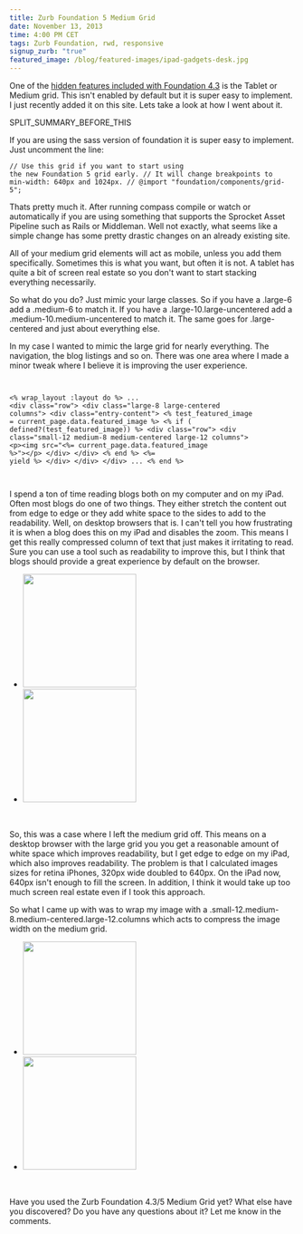 ```yaml
---
title: Zurb Foundation 5 Medium Grid
date: November 13, 2013
time: 4:00 PM CET
tags: Zurb Foundation, rwd, responsive
signup_zurb: "true"
featured_image: /blog/featured-images/ipad-gadgets-desk.jpg
---
```


One of the [hidden features included with Foundation 4.3](http://zurb.com/article/1226/foundation-4-3-paving-the-road-to-5) is the Tablet or Medium grid. This isn't enabled by default but it is super easy to implement. I just recently added it on this site. Lets take a look at how I went about it.

SPLIT\_SUMMARY\_BEFORE\_THIS

If you are using the sass version of foundation it is super easy to implement. Just uncomment the line:

<code><pre class="scss">// Use this grid if you want to start using the new Foundation 5 grid early.
// It will change breakpoints to min-width: 640px and 1024px.
//
@import "foundation/components/grid-5";
</pre></code>

Thats pretty much it. After running compass compile or watch or automatically if you are using something that supports the Sprocket Asset Pipeline such as Rails or Middleman. Well not exactly, what seems like a simple change has some pretty drastic changes on an already existing site.

All of your medium grid elements will act as mobile, unless you add them specifically. Sometimes this is what you want, but often it is not. A tablet has quite a bit of screen real estate so you don't want to start stacking everything necessarily.

So what do you do? Just mimic your large classes. So if you have a <span class="inline-code">.large-6</span> add a <span class="inline-code">.medium-6</span> to match it. If you have a <span class="inline-code">.large-10.large-uncentered</span> add a <span class="inline-code">.medium-10.medium-uncentered</span> to match it. The same goes for <span class="inline-code">.large-centered</span> and just about everything else.

In my case I wanted to mimic the large grid for nearly everything. The navigation, the blog listings and so on. There was one area where I made a minor tweak where I believe it is improving the user experience.

<code> <pre class="html"><% wrap_layout :layout do %>
...
&lt;div class=&quot;row&quot;&gt;
  &lt;div class=&quot;large-8 large-centered columns&quot;&gt;
    &lt;div class=&quot;entry-content&quot;&gt;
      &lt;% test_featured_image = current_page.data.featured_image %&gt;
      &lt;% if ( defined?(test_featured_image)) %&gt;
        &lt;div class=&quot;row&quot;&gt;
          &lt;div class=&quot;small-12 medium-8 medium-centered large-12 columns&quot;&gt;
            &lt;p&gt;&lt;img src=&quot;&lt;%= current_page.data.featured_image %&gt;&quot;&gt;&lt;/p&gt;
          &lt;/div&gt;
        &lt;/div&gt;
      &lt;% end %&gt;
      &lt;%= yield %&gt;
    &lt;/div&gt;
  &lt;/div&gt;
&lt;/div&gt;
...
&lt;% end %&gt;
</pre> </code>

I spend a ton of time reading blogs both on my computer and on my iPad. Often most blogs do one of two things. They either stretch the content out from edge to edge or they add white space to the sides to add to the readability. Well, on desktop browsers that is. I can't tell you how frustrating it is when a blog does this on my iPad and disables the zoom. This means I get this really compressed column of text that just makes it irritating to read. Sure you can use a tool such as readability to improve this, but I think that blogs should provide a great experience by default on the browser.

<ul class="clearing-thumbs" data-clearing>
  <li><a href="../../../images/blog/2013/medium-grid/ipad-landscape-before.png"><img data-caption="iPad Landscape Before" src="../../../images/blog/2013/medium-grid/ipad-landscape-before.png" class="th" width="200"></a></li>
  <li><a href="../../../images/blog/2013/medium-grid/ipad-landscape-after.png"><img data-caption="iPad Landscape After" src="../../../images/blog/2013/medium-grid/ipad-landscape-after.png" class="th" width="200"></a></li>
</ul>

<br>



So, this was a case where I left the medium grid off. This means on a desktop browser with the large grid you you get a reasonable amount of white space which improves readability, but I get edge to edge on my iPad, which also improves readability. The problem is that I calculated images sizes for retina iPhones, 320px wide doubled to 640px. On the iPad now, 640px isn't enough to fill the screen. In addition, I think it would take up too much screen real estate even if I took this approach.

So what I came up with was to wrap my image with a <span class="inline-code">.small-12.medium-8.medium-centered.large-12.columns</span> which acts to compress the image width on the medium grid.


<ul class="clearing-thumbs" data-clearing>
  <li><a href="../../../images/blog/2013/medium-grid/ipad-portrait-before.png"><img data-caption="iPad Potrait Before" src="../../../images/blog/2013/medium-grid/ipad-portrait-before.png" class="th" width="200"></a></li>
  <li><a href="../../../images/blog/2013/medium-grid/ipad-portrait-after.png"><img data-caption="iPad Potrait After" src="../../../images/blog/2013/medium-grid/ipad-portrait-after.png" class="th" width="200"></a></li>
</ul>

<br>

Have you used the Zurb Foundation 4.3/5 Medium Grid yet? What else have you discovered? Do you have any questions about it? Let me know in the comments.



